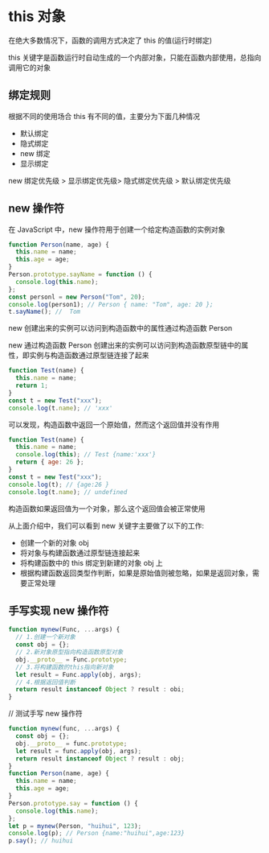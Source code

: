 # this 对象

在绝大多数情况下，函数的调用方式决定了 this 的值(运行时绑定)

this 关键字是函数运行时自动生成的一个内部对象，只能在函数内部使用，总指向调用它的对象

## 绑定规则

根据不同的使用场合 this 有不同的值，主要分为下面几种情况

- 默认绑定
- 隐式绑定
- new 绑定
- 显示绑定

new 绑定优先级 > 显示绑定优先级> 隐式绑定优先级 > 默认绑定优先级

## new 操作符

在 JavaScript 中，new 操作符用于创建一个给定构造函数的实例对象

```js
function Person(name, age) {
  this.name = name;
  this.age = age;
}
Person.prototype.sayName = function () {
  console.log(this.name);
};
const personl = new Person("Tom", 20);
console.log(person1); // Person { name: "Tom", age: 20 };
t.sayName(); //  Tom
```

new 创建出来的实例可以访问到构造函数中的属性通过构造函数 Person

new 通过构造函数 Person 创建出来的实例可以访问到构造函数原型链中的属性，即实例与构造函数通过原型链连接了起来

```js
function Test(name) {
  this.name = name;
  return 1;
}
const t = new Test("xxx");
console.log(t.name); // 'xxx'
```

可以发现，构造函数中返回一个原始值，然而这个返回值并没有作用

```js
function Test(name) {
  this.name = name;
  console.log(this); // Test {name:'xxx'}
  return { age: 26 };
}
const t = new Test("xxx");
console.log(t); // {age:26 }
console.log(t.name); // undefined
```

构造函数如果返回值为一个对象，那么这个返回值会被正常使用

从上面介绍中，我们可以看到 new 关键字主要做了以下的工作:

- 创建一个新的对象 obj
- 将对象与构建函数通过原型链连接起来
- 将构建函数中的 this 绑定到新建的对象 obj 上
- 根据构建函数返回类型作判断，如果是原始值则被忽略，如果是返回对象，需要正常处理

## 手写实现 new 操作符

```js
function mynew(Func, ...args) {
  // 1.创建一个新对象
  const obj = {};
  // 2.新对象原型指向构造函数原型对象
  obj.__proto__ = Func.prototype;
  // 3.将构建函数的this指向新对象
  let result = Func.apply(obj, args);
  // 4.根据返回值判断
  return result instanceof Object ? result : obi;
}
```

// 测试手写 new 操作符

```js
function mynew(func, ...args) {
  const obj = {};
  obj.__proto__ = func.prototype;
  let result = func.apply(obj, args);
  return result instanceof Object ? result : obj;
}
function Person(name, age) {
  this.name = name;
  this.age = age;
}
Person.prototype.say = function () {
  console.log(this.name);
};
let p = mynew(Person, "huihui", 123);
console.log(p); // Person {name:"huihui",age:123}
p.say(); // huihui
```

